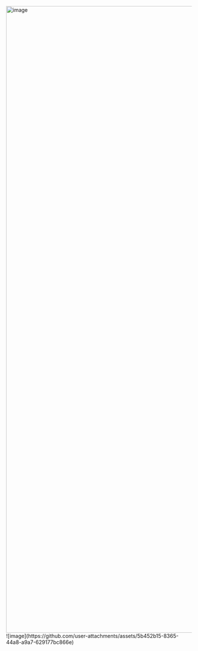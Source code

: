 <img width="1702" alt="image" src="https://github.com/user-attachments/assets/ea18417d-36f9-404e-a8de-d60c5800026f" />
![image](https://github.com/user-attachments/assets/5b452b15-8365-44a8-a9a7-629177bc866e)
